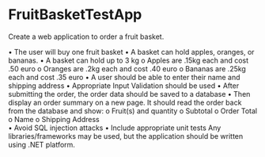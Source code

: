 # FruitBasketTestApp

Create a web application to order a fruit basket.

•	The user will buy one fruit basket 
•	A basket can hold apples, oranges, or bananas.
•	A basket can hold up to 3 kg
o	Apples are .15kg each and cost .50 euro
o	Oranges are .2kg each and cost .40 euro
o	Bananas are .25kg each and cost .35 euro
•	A user should be able to enter their name and shipping address
•	Appropriate Input Validation should be used
•	After submitting the order, the order data should be saved to a database
•	Then display an order summary on a new page. It should read the order back from the database and show:
o	Fruit(s) and quantity 
o	Subtotal 
o	Order Total
o	Name
o	Shipping Address	 
•	Avoid SQL injection attacks
•	Include appropriate unit tests 
Any libraries/frameworks may be used, but the application should be written using .NET platform.
